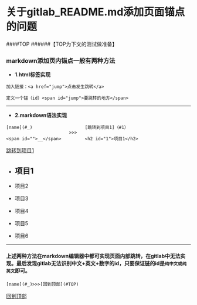 # 关于gitlab_README.md添加页面锚点的问题

####TOP
######【TOP为下文的测试做准备】

### markdown添加页内锚点一般有两种方法

+ **1.html标签实现**
```
加入链接：<a href="jump">点击发生跳转</a>

定义一个锚（id）<span id="jump">要跳转的地方</span>
```

***

+ **2.markdown语法实现**

```
[name](#_)                    [跳转到项目1]（#1）    
                        >>>
<span id="">__</span>         <h2 id="1">项目1</h2>
```

 [跳转到项目1](#1)

* <h2 id="1">项目1</h2>

* 项目2

* 项目3

* 项目4

* 项目5

* 项目6

*** 

#### 上述两种方法在markdown编辑器中都可实现页面内部跳转，在gitlab中无法实现。最后发现gitlab无法识别中文+英文+数字的id，只要保证链的id是`纯中文或纯英文`即可。

```
[name](#_)>>>[回到顶部](#TOP)
```

[回到顶部](#TOP)
